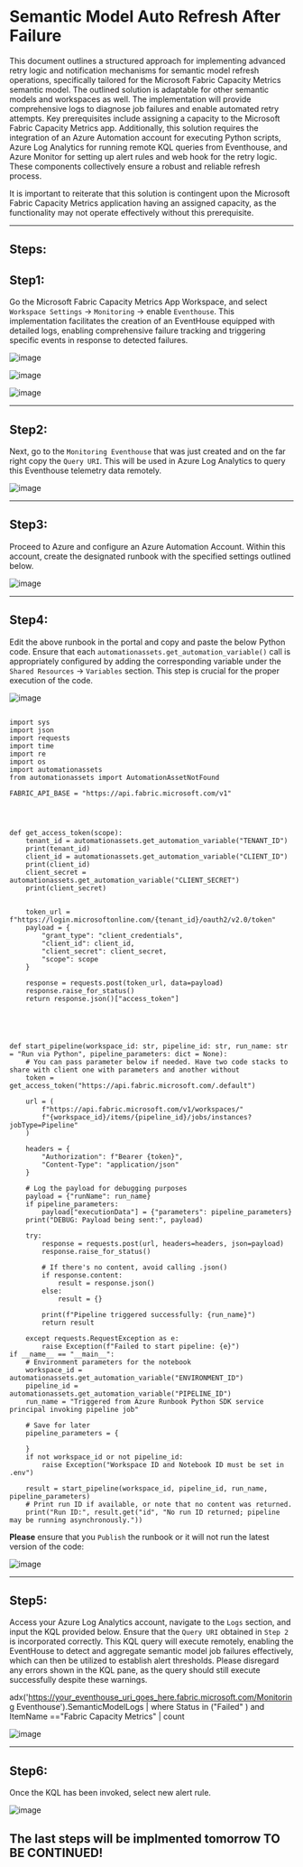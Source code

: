 # Semantic Model Auto Refresh After Failure

This document outlines a structured approach for implementing advanced retry logic and notification mechanisms for semantic model refresh operations, specifically tailored for the 
Microsoft Fabric Capacity Metrics semantic model. The outlined solution is adaptable for other semantic models and workspaces as well. The implementation will provide comprehensive logs to 
diagnose job failures and enable automated retry attempts.
Key prerequisites include assigning a capacity to the Microsoft Fabric Capacity Metrics app. Additionally, this solution requires the integration of an Azure Automation account for executing 
Python scripts, Azure Log Analytics for running remote KQL queries from Eventhouse, and Azure Monitor for setting up alert rules and web hook for the retry logic. 
These components collectively ensure a robust and reliable refresh process.

It is important to reiterate that this solution is contingent upon the Microsoft Fabric Capacity Metrics application having an assigned capacity, as the functionality may not operate effectively without this prerequisite.
_______________________________________________________________________________________

## Steps: ##

## Step1: ##
Go the Microsoft Fabric Capacity Metrics App Workspace, and select `Workspace Settings` -> `Monitoring` -> enable `Eventhouse`. 
This implementation facilitates the creation of an EventHouse equipped with detailed logs, enabling comprehensive failure tracking and triggering specific events in response to detected failures.

![image](https://github.com/user-attachments/assets/aabb4e11-837b-4ec7-9d78-af465030e5ee)


![image](https://github.com/user-attachments/assets/6f8bdfc1-1e61-4e88-b6e9-f7721901b39e)


![image](https://github.com/user-attachments/assets/c4614597-0ccc-428e-baf7-dd1478a1c57d)

_______________________________________________________________________________________
## Step2: ##
Next, go to the `Monitoring Eventhouse` that was just created and on the far right copy the `Query URI`. This will be used in Azure Log Analytics to query this Eventhouse telemetry data remotely.

![image](https://github.com/user-attachments/assets/a3ace015-abf2-4022-a371-860b3094a6b4)


_______________________________________________________________________________________
## Step3: ##
Proceed to Azure and configure an Azure Automation Account. Within this account, create the designated runbook with the specified settings outlined below.

![image](https://github.com/user-attachments/assets/9f34fc4d-58f2-4278-ae71-6a8a5ad07a80)


_______________________________________________________________________________________
## Step4: ##
Edit the above runbook in the portal and copy and paste the below Python code. 
Ensure that each `automationassets.get_automation_variable()` call is appropriately configured by adding the corresponding variable under the `Shared Resources` → `Variables` section. This step is crucial for the proper execution of the code.

![image](https://github.com/user-attachments/assets/8289ec4e-a4ac-4141-a762-2e5018137cef)


```

import sys
import json
import requests
import time
import re
import os
import automationassets
from automationassets import AutomationAssetNotFound

FABRIC_API_BASE = "https://api.fabric.microsoft.com/v1"




def get_access_token(scope):
    tenant_id = automationassets.get_automation_variable("TENANT_ID")
    print(tenant_id)
    client_id = automationassets.get_automation_variable("CLIENT_ID")
    print(client_id)
    client_secret = automationassets.get_automation_variable("CLIENT_SECRET")
    print(client_secret)


    token_url = f"https://login.microsoftonline.com/{tenant_id}/oauth2/v2.0/token"
    payload = {
        "grant_type": "client_credentials",
        "client_id": client_id,
        "client_secret": client_secret,
        "scope": scope
    }

    response = requests.post(token_url, data=payload)
    response.raise_for_status()
    return response.json()["access_token"]





def start_pipeline(workspace_id: str, pipeline_id: str, run_name: str = "Run via Python", pipeline_parameters: dict = None):
    # You can pass parameter below if needed. Have two code stacks to share with client one with parameters and another without
    token = get_access_token("https://api.fabric.microsoft.com/.default")

    url = (
        f"https://api.fabric.microsoft.com/v1/workspaces/"
        f"{workspace_id}/items/{pipeline_id}/jobs/instances?jobType=Pipeline"
    )

    headers = {
        "Authorization": f"Bearer {token}",
        "Content-Type": "application/json"
    }

    # Log the payload for debugging purposes
    payload = {"runName": run_name}
    if pipeline_parameters:
        payload["executionData"] = {"parameters": pipeline_parameters}
    print("DEBUG: Payload being sent:", payload)

    try:
        response = requests.post(url, headers=headers, json=payload)
        response.raise_for_status()

        # If there's no content, avoid calling .json()
        if response.content:
            result = response.json()
        else:
            result = {}

        print(f"Pipeline triggered successfully: {run_name}")
        return result

    except requests.RequestException as e:
        raise Exception(f"Failed to start pipeline: {e}")
if __name__ == "__main__":
    # Environment parameters for the notebook
    workspace_id = automationassets.get_automation_variable("ENVIRONMENT_ID")
    pipeline_id = automationassets.get_automation_variable("PIPELINE_ID")
    run_name = "Triggered from Azure Runbook Python SDK service principal invoking pipeline job"

    # Save for later 
    pipeline_parameters = {
    
    }
    if not workspace_id or not pipeline_id:
        raise Exception("Workspace ID and Notebook ID must be set in .env")

    result = start_pipeline(workspace_id, pipeline_id, run_name, pipeline_parameters)
    # Print run ID if available, or note that no content was returned.
    print("Run ID:", result.get("id", "No run ID returned; pipeline may be running asynchronously."))

```



**Please** ensure that you `Publish` the runbook or it will not run the latest version of the code: 

![image](https://github.com/user-attachments/assets/b743f47b-6dce-4a3f-852a-93593efe20a2)

_______________________________________________________________________________________
## Step5: ##
Access your Azure Log Analytics account, navigate to the `Logs` section, and input the KQL provided below. Ensure that the `Query URI` obtained in `Step 2` is incorporated correctly. 
This KQL query will execute remotely, enabling the EventHouse to detect and aggregate semantic model job failures effectively, which can then be utilized to establish alert thresholds.
Please disregard any errors shown in the KQL pane, as the query should still execute successfully despite these warnings.

adx('https://your_eventhouse_uri_goes_here.fabric.microsoft.com/Monitoring Eventhouse').SemanticModelLogs | where Status in  ("Failed" ) and ItemName =="Fabric Capacity Metrics" | count 

![image](https://github.com/user-attachments/assets/233412cd-cf2d-465c-9b25-e14b501f275c)


_______________________________________________________________________________________
## Step6: ##

Once the KQL has been invoked, select new alert rule. 

![image](https://github.com/user-attachments/assets/12d6eeed-8e69-416b-9e63-69f2e2a66266)


## The last steps will be implmented tomorrow TO BE CONTINUED! ## 







